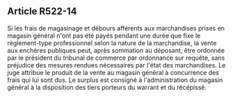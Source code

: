 Article R522-14
----
Si les frais de magasinage et débours afférents aux marchandises prises en
magasin général n'ont pas été payés pendant une durée que fixe le règlement-type
professionnel selon la nature de la marchandise, la vente aux enchères publiques
peut, après sommation au déposant, être ordonnée par le président du tribunal de
commerce par ordonnance sur requête, sans préjudice des mesures rendues
nécessaires par l'état des marchandises. Le juge attribue le produit de la vente
au magasin général à concurrence des frais qui lui sont dus. Le surplus est
consigné à l'administration du magasin général à la disposition des tiers
porteurs du warrant et du récépissé.
